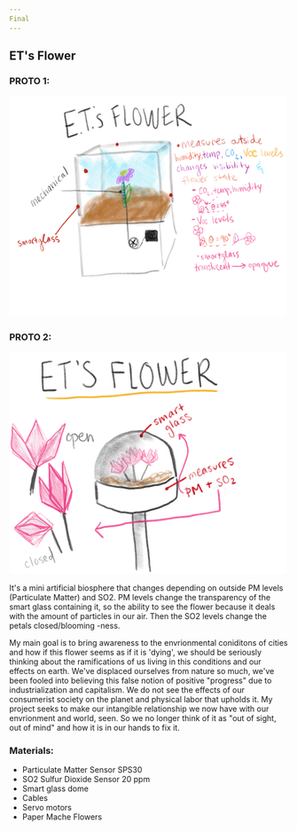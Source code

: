 ```yaml
---
Final
---
```


## ET's Flower

### PROTO 1:
<img src ="/img/ETs Flower 2.JPG" width="500" height= "400"> 

### PROTO 2:
<img src ="/img/ET's-Flower.jpg" width="500" height= "400"> 


It's a mini artificial biosphere that changes depending on outside PM levels (Particulate Matter) and SO2. PM levels change the transparency of the smart glass containing it, so the ability to see the flower because it deals with the amount of particles in our air. Then the SO2 levels change the petals closed/blooming -ness. 

My main goal is to bring awareness to the envrionmental coniditons of cities and how if this flower seems as if it is 'dying', we should be seriously thinking about the ramifications of us living in this conditions and our effects on earth. We've displaced ourselves from nature so much, we've been fooled into believing this false notion of positive "progress" due to industrialization and capitalism. We do not see the effects of our consumerist society on the planet and physical labor that upholds it. My project seeks to make our intangible relationship we now have with our envrionment and world, seen. So we no longer think of it as "out of sight, out of mind" and how it is in our hands to fix it.


### Materials: 
- Particulate Matter Sensor SPS30
- SO2 Sulfur Dioxide Sensor 20 ppm
- Smart glass dome
- Cables
- Servo motors
- Paper Mache Flowers

